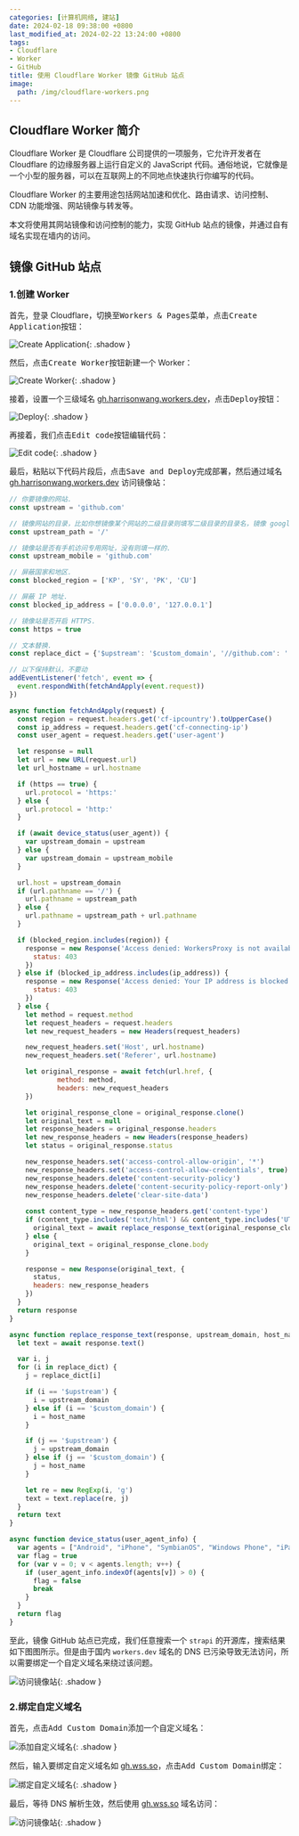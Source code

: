 ```yaml
---
categories: [计算机网络, 建站]
date: 2024-02-18 09:38:00 +0800
last_modified_at: 2024-02-22 13:24:00 +0800
tags:
- Cloudflare
- Worker
- GitHub
title: 使用 Cloudflare Worker 镜像 GitHub 站点
image:
  path: /img/cloudflare-workers.png
---
```


## Cloudflare Worker 简介

Cloudflare Worker 是 Cloudflare 公司提供的一项服务，它允许开发者在 Cloudflare 的边缘服务器上运行自定义的 JavaScript 代码。通俗地说，它就像是一个小型的服务器，可以在互联网上的不同地点快速执行你编写的代码。

Cloudflare Worker 的主要用途包括网站加速和优化、路由请求、访问控制、CDN 功能增强、网站镜像与转发等。

本文将使用其网站镜像和访问控制的能力，实现 GitHub 站点的镜像，并通过自有域名实现在墙内的访问。

## 镜像 GitHub 站点

### 1.创建 Worker

首先，登录 Cloudflare，切换至<kbd>Workers & Pages</kbd>菜单，点击<kbd>Create Application</kbd>按钮：

![Create Application](/img/image-20240218103029571.png){: .shadow }

然后，点击<kbd>Create Worker</kbd>按钮新建一个 Worker：

![Create Worker](/img/image-20240218103511253.png){: .shadow }

接着，设置一个三级域名 [gh.harrisonwang.workers.dev](https://gh.harrisonwang.workers.dev)，点击<kbd>Deploy</kbd>按钮：

![Deploy](/img/image-20240218103833961.png){: .shadow }

再接着，我们点击<kbd>Edit code</kbd>按钮编辑代码：

![Edit code](/img/image-20240218104251119.png){: .shadow }

最后，粘贴以下代码片段后，点击<kbd>Save and Deploy</kbd>完成部署，然后通过域名 [gh.harrisonwang.workers.dev](https://gh.harrisonwang.workers.dev) 访问镜像站：

```javascript
// 你要镜像的网站.
const upstream = 'github.com'

// 镜像网站的目录，比如你想镜像某个网站的二级目录则填写二级目录的目录名，镜像 google 用不到，默认即可.
const upstream_path = '/'

// 镜像站是否有手机访问专用网址，没有则填一样的.
const upstream_mobile = 'github.com'

// 屏蔽国家和地区.
const blocked_region = ['KP', 'SY', 'PK', 'CU']

// 屏蔽 IP 地址.
const blocked_ip_address = ['0.0.0.0', '127.0.0.1']

// 镜像站是否开启 HTTPS.
const https = true

// 文本替换.
const replace_dict = {'$upstream': '$custom_domain', '//github.com': ''}

// 以下保持默认，不要动
addEventListener('fetch', event => {
  event.respondWith(fetchAndApply(event.request))
})

async function fetchAndApply(request) {
  const region = request.headers.get('cf-ipcountry').toUpperCase()
  const ip_address = request.headers.get('cf-connecting-ip')
  const user_agent = request.headers.get('user-agent')

  let response = null
  let url = new URL(request.url)
  let url_hostname = url.hostname

  if (https == true) {
    url.protocol = 'https:'
  } else {
    url.protocol = 'http:'
  }

  if (await device_status(user_agent)) {
    var upstream_domain = upstream
  } else {
    var upstream_domain = upstream_mobile
  }

  url.host = upstream_domain
  if (url.pathname == '/') {
    url.pathname = upstream_path
  } else {
    url.pathname = upstream_path + url.pathname
  }

  if (blocked_region.includes(region)) {
    response = new Response('Access denied: WorkersProxy is not available in your region yet.', {
      status: 403
    })
  } else if (blocked_ip_address.includes(ip_address)) {
    response = new Response('Access denied: Your IP address is blocked by WorkersProxy.', {
      status: 403
    })
  } else {
    let method = request.method
    let request_headers = request.headers
    let new_request_headers = new Headers(request_headers)

    new_request_headers.set('Host', url.hostname)
    new_request_headers.set('Referer', url.hostname)

    let original_response = await fetch(url.href, {
            method: method,
            headers: new_request_headers
    })

    let original_response_clone = original_response.clone()
    let original_text = null
    let response_headers = original_response.headers
    let new_response_headers = new Headers(response_headers)
    let status = original_response.status

    new_response_headers.set('access-control-allow-origin', '*')
    new_response_headers.set('access-control-allow-credentials', true)
    new_response_headers.delete('content-security-policy')
    new_response_headers.delete('content-security-policy-report-only')
    new_response_headers.delete('clear-site-data')
    
    const content_type = new_response_headers.get('content-type')
    if (content_type.includes('text/html') && content_type.includes('UTF-8')) {
      original_text = await replace_response_text(original_response_clone, upstream_domain, url_hostname)
    } else {
      original_text = original_response_clone.body
    }

    response = new Response(original_text, {
      status,
      headers: new_response_headers
    })
  }
  return response
}

async function replace_response_text(response, upstream_domain, host_name) {
  let text = await response.text()

  var i, j
  for (i in replace_dict) {
    j = replace_dict[i]

    if (i == '$upstream') {
      i = upstream_domain
    } else if (i == '$custom_domain') {
      i = host_name
    }

    if (j == '$upstream') {
      j = upstream_domain
    } else if (j == '$custom_domain') {
      j = host_name
    }

    let re = new RegExp(i, 'g')
    text = text.replace(re, j)
  }
  return text
}

async function device_status(user_agent_info) {
  var agents = ["Android", "iPhone", "SymbianOS", "Windows Phone", "iPad", "iPod"]
  var flag = true
  for (var v = 0; v < agents.length; v++) {
    if (user_agent_info.indexOf(agents[v]) > 0) {
      flag = false
      break
    }
  }
  return flag
}
```

至此，镜像 GitHub 站点已完成，我们任意搜索一个 `strapi` 的开源库，搜索结果如下图图所示。但是由于国内 `workers.dev` 域名的 DNS 已污染导致无法访问，所以需要绑定一个自定义域名来绕过该问题。

![访问镜像站](/img/image-20240218105000144.png){: .shadow }

### 2.绑定自定义域名

首先，点击<kbd>Add Custom Domain</kbd>添加一个自定义域名：

![添加自定义域名](/img/image-20240218110021092.png){: .shadow }

然后，输入要绑定自定义域名如 [gh.wss.so](https://gh.wss.so)，点击<kbd>Add Custom Domain</kbd>绑定：

![绑定自定义域名](/img/image-20240218110354890.png){: .shadow }

最后，等待 DNS 解析生效，然后使用 [gh.wss.so](https://gh.wss.so) 域名访问：

![访问镜像站](/img/image-20240218111050210.png){: .shadow }
